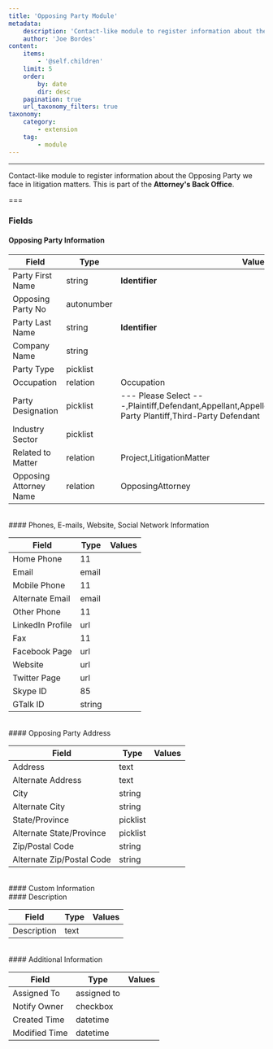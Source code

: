 ```yaml
---
title: 'Opposing Party Module'
metadata:
    description: 'Contact-like module to register information about the Opposing Party we face in litigation matters.This is part of the Attorneys Back Office.'
    author: 'Joe Bordes'
content:
    items:
        - '@self.children'
    limit: 5
    order:
        by: date
        dir: desc
    pagination: true
    url_taxonomy_filters: true
taxonomy:
    category:
        - extension
    tag:
        - module
---
```

---
Contact-like module to register information about the Opposing Party we face in litigation matters.
This is part of the **Attorney's Back Office**.

===

### Fields

#### Opposing Party Information

<table class="table table-striped">
<thead>
<tr class="header">
<th>Field</th>
<th>Type</th>
<th>Values</th>
</tr>
</thead>
<tbody>
<tr>
<td>Party First Name</td>
<td>string</td>
<td><strong>Identifier</strong></td>
</tr>
<tr>
<td>Opposing Party No</td>
<td>autonumber</td>
<td></td>
</tr>
<tr>
<td>Party Last Name</td>
<td>string</td>
<td><strong>Identifier</strong></td>
</tr>
<tr>
<td>Company Name</td>
<td>string</td>
<td></td>
</tr>
<tr>
<td>Party Type</td>
<td>picklist</td>
<td></td>
</tr>
<tr>
<td>Occupation</td>
<td>relation</td>
<td>Occupation</td>
</tr>
<tr>
<td>Party Designation</td>
<td>picklist</td>
<td>--- Please Select ---,Plaintiff,Defendant,Appellant,Appellee,Respondent,Intervenor,Third-Party Plantiff,Third-Party Defendant</td>
</tr>
<tr>
<td>Industry Sector</td>
<td>picklist</td>
<td></td>
</tr>
<tr>
<td>Related to Matter</td>
<td>relation</td>
<td>Project,LitigationMatter</td>
</tr>
<tr>
<td>Opposing Attorney Name</td>
<td>relation</td>
<td>OpposingAttorney</td>
</tr>
</tbody>
</table>
<br>
#### Phones, E-mails, Website, Social Network Information

<table class="table table-striped">
<thead>
<tr class="header">
<th>Field</th>
<th>Type</th>
<th>Values</th>
</tr>
</thead>
<tbody>
<tr>
<td>Home Phone</td>
<td>11</td>
<td></td>
</tr>
<tr>
<td>Email</td>
<td>email</td>
<td></td>
</tr>
<tr>
<td>Mobile Phone</td>
<td>11</td>
<td></td>
</tr>
<tr>
<td>Alternate Email</td>
<td>email</td>
<td></td>
</tr>
<tr>
<td>Other Phone</td>
<td>11</td>
<td></td>
</tr>
<tr>
<td>LinkedIn Profile</td>
<td>url</td>
<td></td>
</tr>
<tr>
<td>Fax</td>
<td>11</td>
<td></td>
</tr>
<tr>
<td>Facebook Page</td>
<td>url</td>
<td></td>
</tr>
<tr>
<td>Website</td>
<td>url</td>
<td></td>
</tr>
<tr>
<td>Twitter Page</td>
<td>url</td>
<td></td>
</tr>
<tr>
<td>Skype ID</td>
<td>85</td>
<td></td>
</tr>
<tr>
<td>GTalk ID</td>
<td>string</td>
<td></td>
</tr>
</tbody>
</table>
<br>
#### Opposing Party Address

<table class="table table-striped">
<thead>
<tr class="header">
<th>Field</th>
<th>Type</th>
<th>Values</th>
</tr>
</thead>
<tbody>
<tr>
<td>Address</td>
<td>text</td>
<td></td>
</tr>
<tr>
<td>Alternate Address</td>
<td>text</td>
<td></td>
</tr>
<tr>
<td>City</td>
<td>string</td>
<td></td>
</tr>
<tr>
<td>Alternate City</td>
<td>string</td>
<td></td>
</tr>
<tr>
<td>State/Province</td>
<td>picklist</td>
<td></td>
</tr>
<tr>
<td>Alternate State/Province</td>
<td>picklist</td>
<td></td>
</tr>
<tr>
<td>Zip/Postal Code</td>
<td>string</td>
<td></td>
</tr>
<tr>
<td>Alternate Zip/Postal Code</td>
<td>string</td>
<td></td>
</tr>
</tbody>
</table>
<br>
#### Custom Information
<br>
#### Description

<table class="table table-striped">
<thead>
<tr class="header">
<th>Field</th>
<th>Type</th>
<th>Values</th>
</tr>
</thead>
<tbody>
<tr>
<td>Description</td>
<td>text</td>
<td></td>
</tr>
</tbody>
</table>
<br>
#### Additional Information

<table class="table table-striped">
<thead>
<tr class="header">
<th>Field</th>
<th>Type</th>
<th>Values</th>
</tr>
</thead>
<tbody>
<tr>
<td>Assigned To</td>
<td>assigned to</td>
<td></td>
</tr>
<tr>
<td>Notify Owner</td>
<td>checkbox</td>
<td></td>
</tr>
<tr>
<td>Created Time</td>
<td>datetime</td>
<td></td>
</tr>
<tr>
<td>Modified Time</td>
<td>datetime</td>
<td></td>
</tr>
</tbody>
</table>
